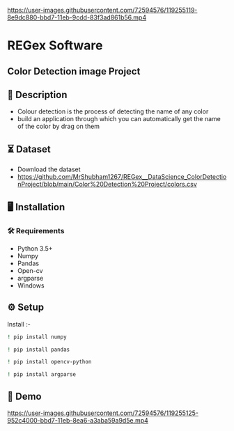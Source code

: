 
https://user-images.githubusercontent.com/72594576/119255119-8e9dc880-bbd7-11eb-9cdd-83f3ad861b56.mp4

# REGex Software 
## Color Detection image Project

## 📝 Description
- Colour detection is the process of detecting the name of any color 
- build an application through which you can automatically get the name of the color by drag on them

## ⏳ Dataset
- Download the dataset
- https://github.com/MrShubham1267/REGex__DataScience_ColorDetectionProject/blob/main/Color%20Detection%20Project/colors.csv 

## :desktop_computer:	Installation

### :hammer_and_wrench: Requirements
* Python 3.5+
* Numpy
* Pandas
* Open-cv
* argparse
* Windows

## :gear: Setup
 Install :-
```bash
! pip install numpy

```
```bash
! pip install pandas

```
```bash
! pip install opencv-python

```
```bash
! pip install argparse

```

## 🎯 Demo

https://user-images.githubusercontent.com/72594576/119255125-952c4000-bbd7-11eb-8ea6-a3aba59a9d5e.mp4




